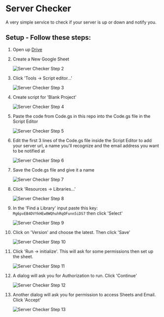 # Server Checker
A very simple service to check if your server is up or down and notify you.

## Setup - Follow these steps:

1. Open up [Drive](https://drive.google.com)

2. Create a New Google Sheet

    ![Server Checker Step 2](https://raw.githubusercontent.com/dankantor/server-checker/master/screenshots/serverchecker-1.png)

3. Click 'Tools -> Script editor...'

    ![Server Checker Step 3](https://raw.githubusercontent.com/dankantor/server-checker/master/screenshots/serverchecker-2.png)
    
4. Create script for 'Blank Project'

    ![Server Checker Step 4](https://raw.githubusercontent.com/dankantor/server-checker/master/screenshots/serverchecker-3.png)
    
5. Paste the code from Code.gs in this repo into the Code.gs file in the Script Editor

    ![Server Checker Step 5](https://raw.githubusercontent.com/dankantor/server-checker/master/screenshots/serverchecker-4.png)
    
6. Edit the first 3 lines of the Code.gs file inside the Script Editor to add your server url, a name you'll recognize and the email address you want to be notified at

    ![Server Checker Step 6](https://raw.githubusercontent.com/dankantor/server-checker/master/screenshots/serverchecker-5.png)
    
7. Save the Code.gs file and give it a name

    ![Server Checker Step 7](https://raw.githubusercontent.com/dankantor/server-checker/master/screenshots/serverchecker-6.png)
    
8. Click 'Resources -> Libraries...'

    ![Server Checker Step 8](https://raw.githubusercontent.com/dankantor/server-checker/master/screenshots/serverchecker-7.png)
    
9. In the 'Find a Library' input paste this key: `Mg6pvEB4DVYkHEw0WQhuhRqOFunn5iDS7` then click 'Select'
    
    ![Server Checker Step 9](https://raw.githubusercontent.com/dankantor/server-checker/master/screenshots/serverchecker-8.png)
    
10. Click on 'Version' and choose the latest. Then click 'Save'

    ![Server Checker Step 10](https://raw.githubusercontent.com/dankantor/server-checker/master/screenshots/serverchecker-9.png)
    
11. Click 'Run -> initialize'. This will ask for some permissions then set up the sheet.

    ![Server Checker Step 11](https://raw.githubusercontent.com/dankantor/server-checker/master/screenshots/serverchecker-10.png)

12. A dialog will ask you for Authorization to run. Click 'Continue'

    ![Server Checker Step 12](https://raw.githubusercontent.com/dankantor/server-checker/master/screenshots/serverchecker-11.png)
    
13. Another dialog will ask you for permission to access Sheets and Email. Click 'Accept'

    ![Server Checker Step 13](https://raw.githubusercontent.com/dankantor/server-checker/master/screenshots/serverchecker-12.png)



